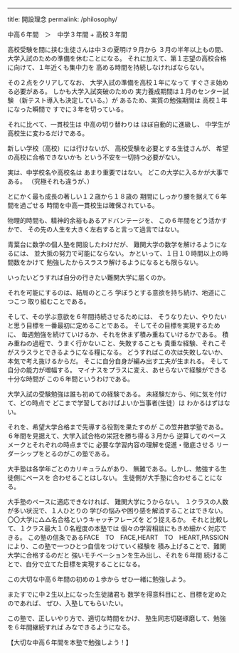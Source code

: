 ---
title: 開設理念
permalink: /philosophy/

中高６年間　＞　中学３年間 + 高校３年間

高校受験を間に挟む生徒さんは中３の夏明け９月から
３月の半年以上もの間、大学入試のための準備を休むことになる。
それに加えて、第１志望の高校合格に向けて、１年近くも集中力を
高める時間を持続しなければならない。

その２点をクリアしてなお、
大学入試の準備を高校１年になって
すぐさま始める必要がある。
しかも大学入試突破のための
実力養成期間は１月のセンター試験
（新テスト導入も決定している。）が
あるため、実質の勉強期間は
高校１年になった瞬間で
すでに３年を切っている。

それに比べて、一貫校生は
中高の切り替わりは
ほぼ自動的に進級し、
中学生が高校生に変わるだけである。

新しい学校（高校）には行けないが、
高校受験を必要とする生徒さんが、
希望の高校に合格できないかも
という不安を一切持つ必要がない。

実は、中学校名や高校名は
あまり重要ではない。
どこの大学に入るかが大事である。
（究極それも違うが、）

とにかく最も成長の著しい１２歳から１８歳の
期間にしっかり腰を据えて６年間を過ごせる
時間を中高一貫校生は確保されている。

物理的時間も、精神的余裕もあるアドバンテージを、
この６年間をどう活かすかで、
その先の人生を大きく左右すると言って過言ではない。

青葉台に数学の個人塾を開設したわけだが、
難関大学の数学を解けるようになるには、
並大抵の努力で可能にならない。
かといって、１日１０時間以上の時間数をかけて
勉強したからスラスラ解けるようになるとも限らない。

いったいどうすれば自分の行きたい難関大学に届くのか。

それを可能にするのは、結局のところ
学ぼうとする意欲を持ち続け、地道にこつこつ
取り組むことである。

そして、その学ぶ意欲を６年間持続させるためには、
そうなりたい、やりたいと思う目標を一番最初に定めることである。
そしてその目標を実現するために、
毎週勉強を続けていけるか、それを休まず積み重ねていけるかである。
積み重ねの過程で、うまく行かないこと、失敗することも
貴重な経験、それこそがスラスラとできるようになる糧になる。
どうすればこの次は失敗しないか、本気で考え抜けるからだ。
そこに自分自身が編み出す工夫が生まれる。
そして自分の能力が増幅する。
マイナスをプラスに変え、あせらないで経験ができる十分な時間が
この６年間というわけである。

大学入試の受験勉強は誰も初めての経験である。
未経験だから、何に気を付けて、どの時点で
どこまで学習しておけばよいか当事者(生徒）は
わかるはずはない。

それを、希望大学合格まで先導する役割を果たすのが
この笠井数学塾である。
６年間を見据えて、大学入試合格の栄冠を勝ち得る３月から
逆算してのペースメークとそれぞれの時点までに
必要な学習内容の理解を促進・徹底させる
リーダーシップをとるのがこの塾である。

大手塾は各学年ごとのカリキュラムがあり、
無難である。しかし、勉強する生徒側にペースを
合わせることはしない。
生徒側が大手塾に合わせることになる。

大手塾のペースに適応できなければ、
難関大学にうからない。
１クラスの人数が多い状況で、１人ひとりの
学びの悩みや困り感を解消することはできない。
〇〇大学に△△名合格というキャッチフレーズを
どう捉えるか。
それと比較して、１クラス最大１０名程度の本塾では
個々の学習相談にもきめ細かく対応できる。
この塾の信条であるFACE　TO　FACE,HEART　TO　HEART,PASSION 
により、この塾で一つひとつ自信をつけていく経験を
積み上げることで、難関大学に合格するのだと
強いモチベーションを生み出し、それを６年間
続けることで、自分で立てた目標を実現することになる。

この大切な中高６年間の初めの１歩から
ぜひ一緒に勉強しよう。

またすでに中２生以上になった生徒諸君も
数学を得意科目にと、目標を定めたのであれば、
ぜひ、入塾してもらいたい。

この塾で、正しいやり方で、適切な時間をかけ、
塾生同志切磋琢磨して、勉強を６年間継続すれば
みなできるようになる。

【大切な中高６年間を本塾で勉強しよう！】



